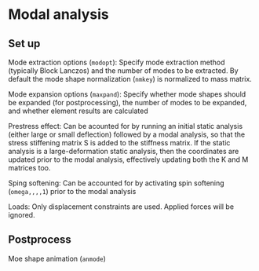 # Modal analysis


## Set up
Mode extraction options (`modopt`): Specify mode extraction method (typically Block Lanczos) and the number of modes to be extracted. By default the mode shape normalization (`nmkey`) is normalized to mass matrix.

Mode expansion options (`maxpand`): Specify whether mode shapes should be expanded (for postprocessing), the number of modes to be expanded, and whether element results are calculated

Prestress effect: Can be acounted for by running an initial static analysis (either large or small deflection) followed by a modal analysis, so that the stress stiffening matrix S is added to the stiffness matrix. If the static analysis is a large-deformation static analysis, then the coordinates are updated prior to the modal analysis, effectively updating both the K and M matrices too.

Sping softening: Can be accounted for by activating spin softening (`omega,,,,1`) prior to the modal analysis 

Loads: Only displacement constraints are used. Applied forces will be ignored.

## Postprocess
Moe shape animation (`anmode`)